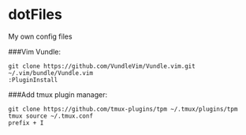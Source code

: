 # dotFiles
My own config files

###Vim Vundle:
```
git clone https://github.com/VundleVim/Vundle.vim.git ~/.vim/bundle/Vundle.vim
:PluginInstall
```

###Add tmux plugin manager:
```
git clone https://github.com/tmux-plugins/tpm ~/.tmux/plugins/tpm
tmux source ~/.tmux.conf
prefix + I
```
